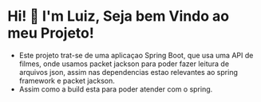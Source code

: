 # Hi! 👋 I'm Luiz, Seja bem Vindo ao meu Projeto!

- Este projeto trat-se de uma aplicaçao Spring Boot, que usa uma API de filmes, onde usamos packet jackson para poder fazer leitura de arquivos json, assim nas dependencias estao relevantes ao spring framework e packet jackson.
- Assim como a build esta para poder atender com o spring.

